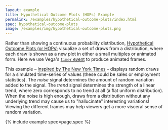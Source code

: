 ```yaml
---
layout: example
title: Hypothetical Outcome Plots (HOPs) Example
permalink: /examples/hypothetical-outcome-plots/index.html
spec: hypothetical-outcome-plots
image: /examples/img/hypothetical-outcome-plots.png
---
```


Rather than showing a continuous probability distribution, [Hypothetical Outcome Plots (or HOPs)](https://medium.com/hci-design-at-uw/hypothetical-outcomes-plots-experiencing-the-uncertain-b9ea60d7c740) visualize a set of draws from a distribution, where each draw is shown as a new plot in either a small multiples or animated form. Here we use Vega's [`timer` event](https://vega.github.io/vega/docs/event-streams/) to produce animated frames.

This example &ndash; [inspired by The New York Times](https://www.nytimes.com/2014/05/02/upshot/how-not-to-be-misled-by-the-jobs-report.html) &ndash; displays random draws for a simulated time-series of values (these could be sales or employment statistics). The _noise_ signal determines the amount of random variation added to the signal. The _trend_ signal determines the strength of a linear trend, where zero corresponds to no trend at all (a flat uniform distribution). When the noise is high enough, draws from a distribution without any underlying trend may cause us to "hallucinate" interesting variations! Viewing the different frames may help viewers get a more visceral sense of random variation.

{% include example spec=page.spec %}

